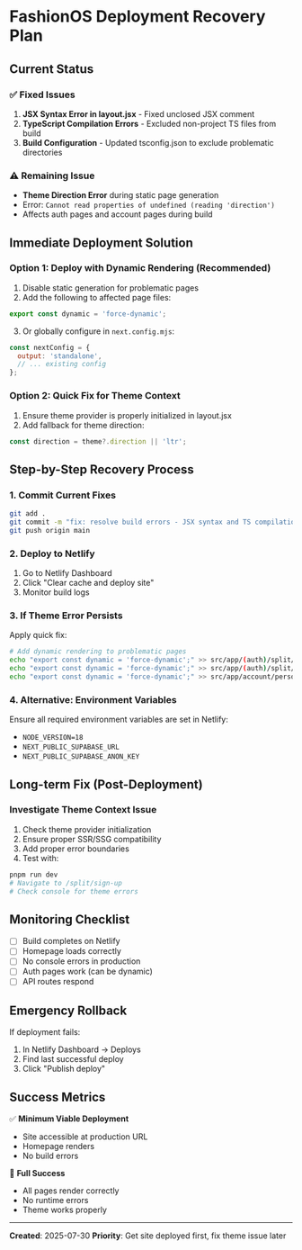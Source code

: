 # FashionOS Deployment Recovery Plan

## Current Status

### ✅ Fixed Issues
1. **JSX Syntax Error in layout.jsx** - Fixed unclosed JSX comment
2. **TypeScript Compilation Errors** - Excluded non-project TS files from build
3. **Build Configuration** - Updated tsconfig.json to exclude problematic directories

### ⚠️ Remaining Issue
- **Theme Direction Error** during static page generation
- Error: `Cannot read properties of undefined (reading 'direction')`
- Affects auth pages and account pages during build

## Immediate Deployment Solution

### Option 1: Deploy with Dynamic Rendering (Recommended)
1. Disable static generation for problematic pages
2. Add the following to affected page files:

```javascript
export const dynamic = 'force-dynamic';
```

3. Or globally configure in `next.config.mjs`:
```javascript
const nextConfig = {
  output: 'standalone',
  // ... existing config
};
```

### Option 2: Quick Fix for Theme Context
1. Ensure theme provider is properly initialized in layout.jsx
2. Add fallback for theme direction:

```javascript
const direction = theme?.direction || 'ltr';
```

## Step-by-Step Recovery Process

### 1. Commit Current Fixes
```bash
git add .
git commit -m "fix: resolve build errors - JSX syntax and TS compilation"
git push origin main
```

### 2. Deploy to Netlify
1. Go to Netlify Dashboard
2. Click "Clear cache and deploy site"
3. Monitor build logs

### 3. If Theme Error Persists
Apply quick fix:
```bash
# Add dynamic rendering to problematic pages
echo "export const dynamic = 'force-dynamic';" >> src/app/(auth)/split/sign-up/page.jsx
echo "export const dynamic = 'force-dynamic';" >> src/app/(auth)/split/sign-in/page.jsx
echo "export const dynamic = 'force-dynamic';" >> src/app/account/personal/page.jsx
```

### 4. Alternative: Environment Variables
Ensure all required environment variables are set in Netlify:
- `NODE_VERSION=18`
- `NEXT_PUBLIC_SUPABASE_URL`
- `NEXT_PUBLIC_SUPABASE_ANON_KEY`

## Long-term Fix (Post-Deployment)

### Investigate Theme Context Issue
1. Check theme provider initialization
2. Ensure proper SSR/SSG compatibility
3. Add proper error boundaries
4. Test with:
```bash
pnpm run dev
# Navigate to /split/sign-up
# Check console for theme errors
```

## Monitoring Checklist

- [ ] Build completes on Netlify
- [ ] Homepage loads correctly
- [ ] No console errors in production
- [ ] Auth pages work (can be dynamic)
- [ ] API routes respond

## Emergency Rollback

If deployment fails:
1. In Netlify Dashboard → Deploys
2. Find last successful deploy
3. Click "Publish deploy"

## Success Metrics

✅ **Minimum Viable Deployment**
- Site accessible at production URL
- Homepage renders
- No build errors

🎯 **Full Success**
- All pages render correctly
- No runtime errors
- Theme works properly

---
**Created**: 2025-07-30
**Priority**: Get site deployed first, fix theme issue later